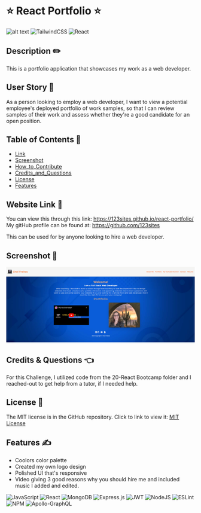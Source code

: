 # ⭐ React Portfolio ⭐

![alt text](https://img.shields.io/badge/License-MIT-blue.svg)
![TailwindCSS](https://img.shields.io/badge/tailwindcss-%2338B2AC.svg?style=for-the-badge&logo=tailwind-css&logoColor=white)
![React](https://img.shields.io/badge/react-%2320232a.svg?style=for-the-badge&logo=react&logoColor=%2361DAFB)

## Description ✏️

This is a portfolio application that showcases my work as a web developer.     

## User Story 📖

As a person looking to employ a web developer,
I want to view a potential employee's deployed portfolio of work samples,
so that I can review samples of their work and assess whether they're a good candidate for an open position.

## Table of Contents 📖

- [Link](#link)
- [Screenshot](#badges)
- [How_to_Contribute](#how_to_contribute)
- [Credits_and_Questions](#questions)
- [License](#license)
- [Features](#features)

## Website Link 🔑

You can view this through this link: https://123sites.github.io/react-portfolio/
My gitHub profile can be found at: https://github.com/123sites 

This can be used for by anyone looking to hire a web developer.

## Screenshot 🎯

![alt text](./src/images/portfolio.png)

## Credits & Questions 👈

For this Challenge, I utilized code from the 20-React Bootcamp folder and 
I reached-out to get help from a tutor, if I needed help.

## License 📝

The MIT license is in the GitHub repository. Click to link to view it:
[MIT License](https://github.com/123sites/React-Portfolio/blob/main/LICENSE)

## Features ✍

- Coolors color palette
- Created my own logo design
- Polished UI that's responsive
- Video giving 3 good reasons why you should hire me and included music I added and edited.

![JavaScript](https://img.shields.io/badge/javascript-%23323330.svg?style=for-the-badge&logo=javascript&logoColor=%23F7DF1E)
![React](https://img.shields.io/badge/react-%2320232a.svg?style=for-the-badge&logo=react&logoColor=%2361DAFB)
![MongoDB](https://img.shields.io/badge/MongoDB-%234ea94b.svg?style=for-the-badge&logo=mongodb&logoColor=white)
![Express.js](https://img.shields.io/badge/express.js-%23404d59.svg?style=for-the-badge&logo=express&logoColor=%2361DAFB)
![JWT](https://img.shields.io/badge/JWT-black?style=for-the-badge&logo=JSON%20web%20tokens)
![NodeJS](https://img.shields.io/badge/node.js-6DA55F?style=for-the-badge&logo=node.js&logoColor=white)
![ESLint](https://img.shields.io/badge/ESLint-4B3263?style=for-the-badge&logo=eslint&logoColor=white)
![NPM](https://img.shields.io/badge/NPM-%23CB3837.svg?style=for-the-badge&logo=npm&logoColor=white)
![Apollo-GraphQL](https://img.shields.io/badge/-ApolloGraphQL-311C87?style=for-the-badge&logo=apollo-graphql)